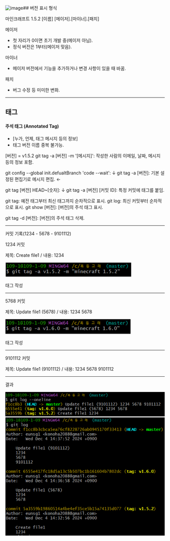 ![image](https://github.com/user-attachments/assets/0a1cd7e8-1f4d-4c5b-9c98-7f5c490c33ab)## 버전 표시 형식

마인크래프트 1.5.2
[이름] [메이저].[마이너].[패치]

메이저
- 첫 자리가 0이면 초기 개발 중(메이저 아님).
- 정식 버전은 1부터(메이저 맞음).

마이너
- 메이저 버전에서 기능을 추가하거나 변경 사항이 있을 때 바꿈.

패치
- 버그 수정 등 미미한 변화.

<hr/>

## 태그

#### 주석 태그 (Annotated Tag)
- [누가, 언제, 태그 메시지 등의 정보]
- 태그 버전 이름 중복 불가능.

[버전] = v1.5.2
git tag -a [버전] -m '[메시지]': 작성한 사람의 이메일, 날짜, 메시지 등의 정보 포함.

git config --global init.defualtBranch 'code --wait': ↓
git tag -a [버전]: 기본 설정된 편집기로 메시지 편집.   ←

git tag [버전] HEAD~[숫자]:        ↓
git tag -a [버전] [커밋 ID]: 특정 커밋에 태그를 붙임.

git tag: 예전 태그부터 최신 태그까지 순차적으로 표시.
git log: 최신 커밋부터 순차적으로 표시.
git show [버전]: [버전]의 주석 태그 표시.

git tag -d [버전]: [버전]의 주석 태그 삭제.
<hr/>

커밋 기록(1234 - 5678 - 9101112)


1234 커밋

제목: Create file1 / 내용: 1234

<img src = "./img/13_1.PNG"><img/>

태그 작성
<hr/>

5768 커밋

제목: Update file1 (5678) / 내용: 1234 5678

<img src = "./img/13_2.PNG"><img/>

태그 작성
<hr/>

9101112 커밋

제목: Update file1 (9101112) / 내용: 1234 5678 9101112
<hr/>

결과

<img src = "./img/13_3.PNG"><img/>
<img src = "./img/13_4.PNG"><img/>
